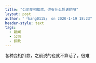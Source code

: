 ```yaml
---
title: "公司变相扣款，你有什么想说的吗"
layout: post
author: "「kang0115」 on 2020-1-19 18:23"
header-style: text
tags:
  - 新闻
  - 公司
  - 扣款
---
```


<head></head>
<body>
  各种变相扣款，之前说的也就不算话了。很难
 <br>
</body>


